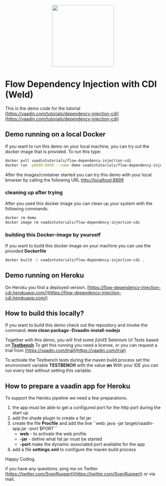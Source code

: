<center>
<a href="https://vaadin.com">
 <img src="https://vaadin.com/images/hero-reindeer.svg" width="200" height="200" /></a>
</center>

# Flow  Dependency Injection with CDI (Weld)
This is the demo code for the tutorial 
[https://vaadin.com/tutorials/dependency-injection-cdi](https://vaadin.com/tutorials/dependency-injection-cdi)

## Demo running on a local Docker
If you want to run this demo on your local machine, you can try out the 
docker image that is provided. 
To run this type:

```bash
docker pull vaadintutorials/flow-dependency-injection-cdi
docker run -p8899:8899 --name demo vaadintutorials/flow-dependency-injection-cdi
```
After the images/container started you can try this demo with your local browser
by calling the following URL [http://localhost:8899](http://localhost:8899)

### cleaning up after trying
After you used this docker image you can clean up your system with the following commands.

```bash
docker rm demo
docker image rm vaadintutorials/flow-dependency-injection-cdi
```

### building this Docker-image by yourself
If you want to build this docker image on your machine you can use the provided **Dockerfile**

```bash
docker build -t vaadintutorials/flow-dependency-injection-cdi .
```

## Demo running on Heroku
On Heroku you find a deployed version.
[https://flow-dependency-injection-cdi.herokuapp.com/](https://flow-dependency-injection-cdi.herokuapp.com/)

## How to build this locally?
If you want to build this demo check out the repository and invoke
the command: **mvn clean package -Dvaadin-install-nodejs**

Together with this demo, 
you will find some jUnit5 Selenium UI Tests based on **[Testbench](https://vaadin.com/testbench)** 
To get this running you need a license, or you can request a trial from [https://vaadin.com/trial](https://vaadin.com/trial)

To activate the Testbench tests during the maven build process set the environment variable **TESTBENCH** with the value **on**
With your IDE you can run every test without setting this variable.

## How to prepare a vaadin app for Heroku
To support the Heroku pipeline we need a few preparations.
1) the app must be able to get a configured port for the http port during the start up
1) add the shade plugin to create a fat jar
1) create the file **Procfile** and add the line 
    ``web: java -jar target/vaadin-app.jar -port $PORT```
    * **web** - to activate the web profile
    * **-jar** - define what fat jar must be started
    * **-port** make the dynamic associated port available for the app
1) add a file **settings.xml** to configure the maven build process


Happy Coding.

if you have any questions: ping me on Twitter [https://twitter.com/SvenRuppert](https://twitter.com/SvenRuppert)
or via mail.
